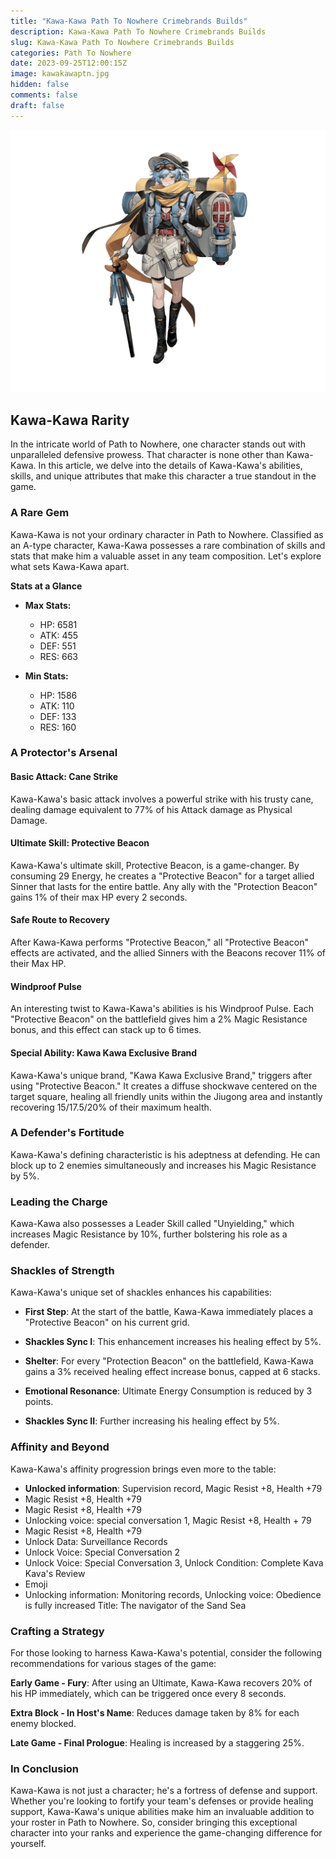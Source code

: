 ```yaml
---
title: "Kawa-Kawa Path To Nowhere Crimebrands Builds"
description: Kawa-Kawa Path To Nowhere Crimebrands Builds
slug: Kawa-Kawa Path To Nowhere Crimebrands Builds
categories: Path To Nowhere
date: 2023-09-25T12:00:15Z
image: kawakawaptn.jpg
hidden: false
comments: false
draft: false
---
```


![kawa-kawa ptn crimebrands](kawakawaptn.jpg)

## Kawa-Kawa Rarity

In the intricate world of Path to Nowhere, one character stands out with unparalleled defensive prowess. That character is none other than Kawa-Kawa. In this article, we delve into the details of Kawa-Kawa's abilities, skills, and unique attributes that make this character a true standout in the game.

### A Rare Gem

Kawa-Kawa is not your ordinary character in Path to Nowhere. Classified as an A-type character, Kawa-Kawa possesses a rare combination of skills and stats that make him a valuable asset in any team composition. Let's explore what sets Kawa-Kawa apart.

**Stats at a Glance**

- **Max Stats:**
  - HP: 6581
  - ATK: 455
  - DEF: 551
  - RES: 663

- **Min Stats:**
  - HP: 1586
  - ATK: 110
  - DEF: 133
  - RES: 160

### A Protector's Arsenal

#### Basic Attack: Cane Strike

Kawa-Kawa's basic attack involves a powerful strike with his trusty cane, dealing damage equivalent to 77% of his Attack damage as Physical Damage.

#### Ultimate Skill: Protective Beacon

Kawa-Kawa's ultimate skill, Protective Beacon, is a game-changer. By consuming 29 Energy, he creates a "Protective Beacon" for a target allied Sinner that lasts for the entire battle. Any ally with the "Protection Beacon" gains 1% of their max HP every 2 seconds.

#### Safe Route to Recovery

After Kawa-Kawa performs "Protective Beacon," all "Protective Beacon" effects are activated, and the allied Sinners with the Beacons recover 11% of their Max HP.

#### Windproof Pulse

An interesting twist to Kawa-Kawa's abilities is his Windproof Pulse. Each "Protective Beacon" on the battlefield gives him a 2% Magic Resistance bonus, and this effect can stack up to 6 times.

#### Special Ability: Kawa Kawa Exclusive Brand

Kawa-Kawa's unique brand, "Kawa Kawa Exclusive Brand," triggers after using "Protective Beacon." It creates a diffuse shockwave centered on the target square, healing all friendly units within the Jiugong area and instantly recovering 15/17.5/20% of their maximum health.

### A Defender's Fortitude

Kawa-Kawa's defining characteristic is his adeptness at defending. He can block up to 2 enemies simultaneously and increases his Magic Resistance by 5%.

### Leading the Charge

Kawa-Kawa also possesses a Leader Skill called "Unyielding," which increases Magic Resistance by 10%, further bolstering his role as a defender.

### Shackles of Strength

Kawa-Kawa's unique set of shackles enhances his capabilities:

- **First Step**: At the start of the battle, Kawa-Kawa immediately places a "Protective Beacon" on his current grid.

- **Shackles Sync I**: This enhancement increases his healing effect by 5%.

- **Shelter**: For every "Protection Beacon" on the battlefield, Kawa-Kawa gains a 3% received healing effect increase bonus, capped at 6 stacks.

- **Emotional Resonance**: Ultimate Energy Consumption is reduced by 3 points.

- **Shackles Sync II**: Further increasing his healing effect by 5%.

### Affinity and Beyond

Kawa-Kawa's affinity progression brings even more to the table:

- **Unlocked information**: Supervision record, Magic Resist +8, Health +79
- Magic Resist +8, Health +79
- Magic Resist +8, Health +79
- Unlocking voice: special conversation 1, Magic Resist +8, Health + 79
- Magic Resist +8, Health +79
- Unlock Data: Surveillance Records
- Unlock Voice: Special Conversation 2
- Unlock Voice: Special Conversation 3, Unlock Condition: Complete Kava Kava's Review
- Emoji
- Unlocking information: Monitoring records, Unlocking voice: Obedience is fully increased Title: The navigator of the Sand Sea

### Crafting a Strategy

For those looking to harness Kawa-Kawa's potential, consider the following recommendations for various stages of the game:

**Early Game - Fury**: After using an Ultimate, Kawa-Kawa recovers 20% of his HP immediately, which can be triggered once every 8 seconds.

**Extra Block - In Host's Name**: Reduces damage taken by 8% for each enemy blocked.

**Late Game - Final Prologue**: Healing is increased by a staggering 25%.

### In Conclusion

Kawa-Kawa is not just a character; he's a fortress of defense and support. Whether you're looking to fortify your team's defenses or provide healing support, Kawa-Kawa's unique abilities make him an invaluable addition to your roster in Path to Nowhere. So, consider bringing this exceptional character into your ranks and experience the game-changing difference for yourself.